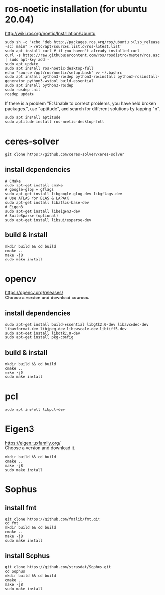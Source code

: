 # ros-noetic installation (for ubuntu 20.04)

<http://wiki.ros.org/noetic/Installation/Ubuntu>
```
sudo sh -c 'echo "deb http://packages.ros.org/ros/ubuntu $(lsb_release -sc) main" > /etc/apt/sources.list.d/ros-latest.list'  
sudo apt install curl # if you haven't already installed curl  
curl -s https://raw.githubusercontent.com/ros/rosdistro/master/ros.asc | sudo apt-key add -  
sudo apt update  
sudo apt install ros-noetic-desktop-full  
echo "source /opt/ros/noetic/setup.bash" >> ~/.bashrc  
sudo apt install python3-rosdep python3-rosinstall python3-rosinstall-generator python3-wstool build-essential  
sudo apt install python3-rosdep  
sudo rosdep init  
rosdep update  
```
If there is a problem "E: Unable to correct problems, you have held broken packages.", use "aptitude", and search for different solutions by tapping "n".
```
sudo apt install aptitude  
sudo aptitude install ros-noetic-desktop-full  
```

# ceres-solver

```
git clone https://github.com/ceres-solver/ceres-solver
```

## install dependencies
```
# CMake  
sudo apt-get install cmake
# google-glog + gflags  
sudo apt-get install libgoogle-glog-dev libgflags-dev
# Use ATLAS for BLAS & LAPACK  
sudo apt-get install libatlas-base-dev
# Eigen3  
sudo apt-get install libeigen3-dev
# SuiteSparse (optional)  
sudo apt-get install libsuitesparse-dev
```
## build & install
```
mkdir build && cd build  
cmake ..  
make -j8  
sudo make install  
```

# opencv

<https://opencv.org/releases/>  
Choose a version and download sources.

## install dependencies
```
sudo apt-get install build-essential libgtk2.0-dev libavcodec-dev libavformat-dev libjpeg-dev libswscale-dev libtiff5-dev  
sudo apt-get install libgtk2.0-dev  
sudo apt-get install pkg-config  
```
## build & install
```
mkdir build && cd build  
cmake ..  
make -j8  
sudo make install  
```

# pcl

```
sudo apt install libpcl-dev
```

# Eigen3

<https://eigen.tuxfamily.org/>  
Choose a version and download it.  

```
mkdir build && cd build  
cmake ..  
make -j8  
sudo make install  
```

# Sophus

## install fmt
```
git clone https://github.com/fmtlib/fmt.git
cd fmt
mkdir build && cd build  
cmake ..  
make -j8  
sudo make install  
```

## install Sophus
```
git clone https://github.com/strasdat/Sophus.git
cd Sophus
mkdir build && cd build  
cmake ..  
make -j8  
sudo make install  
